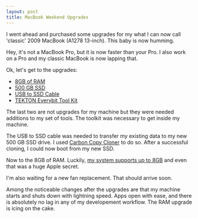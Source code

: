 ```yaml
---
layout: post
title: MacBook Weekend Upgrades
---
```


I went ahead and purchased some upgrades for my what I can now call 'classic' 2009 MacBook (A1278 13-inch). This baby is now humming. 

Hey, it's not a MacBook Pro, but it is now faster than your Pro. I also work on a Pro and my classic MacBook is now lapping that.

Ok, let's get to the upgrades:

* <a href="http://www.amazon.com/gp/product/B008LTBJFM/ref=oh_aui_detailpage_o01_s00?ie=UTF8&psc=1">8GB of RAM</a>
* <a href="http://www.amazon.com/gp/product/B00OBRE5UE/ref=oh_aui_detailpage_o01_s00?ie=UTF8&psc=1">500 GB SSD</a>
* <a href="http://www.amazon.com/gp/product/B00HJZJI84/ref=oh_aui_detailpage_o01_s00?ie=UTF8&psc=1">USB to SSD Cable</a>
* <a href="http://www.amazon.com/gp/product/B009MKGRQA/ref=oh_aui_detailpage_o01_s00?ie=UTF8&psc=1">TEKTON Everybit Tool Kit</a>

The last two are not upgrades for my machine but they were needed additions to my set of tools. The toolkit was necessary to get inside my machine.

The USB to SSD cable was needed to transfer my existing data to my new 500 GB SSD drive. I used <a href="https://bombich.com/">Carbon Copy Cloner</a> to do so. After a successful cloning, I could now boot from my new SSD.

Now to the 8GB of RAM. Luckily, <a href="http://blog.macsales.com/9102-secret-firmware-lets-late-08-macbooks-use-8gb">my system supports up to 8GB</a> and even that was a huge Apple secret.

I'm also waiting for a new fan replacement. That should arrive soon.

Among the noticeable changes after the upgrades are that my machine starts and shuts down with lightning speed. Apps open with ease, and there is absolutely no lag in any of my developement workflow. The RAM upgrade is icing on the cake.